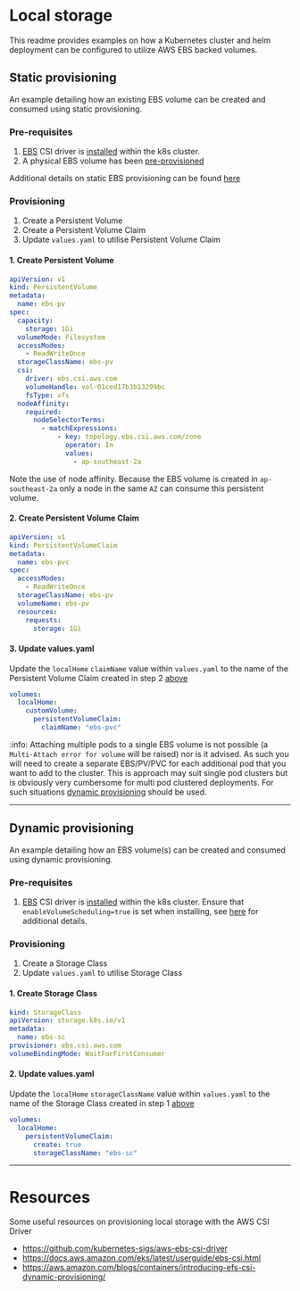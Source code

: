 # Local storage
This readme provides examples on how a Kubernetes cluster and helm deployment can be configured to utilize AWS EBS backed volumes.

## Static provisioning
An example detailing how an existing EBS volume can be created and consumed using static provisioning.

### Pre-requisites
1. [EBS](https://github.com/kubernetes-sigs/aws-ebs-csi-driver) CSI driver is [installed](https://docs.aws.amazon.com/eks/latest/userguide/ebs-csi.html) within the k8s cluster.
2. A physical EBS volume has been [pre-provisioned](https://docs.aws.amazon.com/cli/latest/reference/ec2/create-volume.html)

Additional details on static EBS provisioning can be found [here](https://github.com/kubernetes-sigs/aws-ebs-csi-driver/tree/master/examples/kubernetes/static-provisioning)

### Provisioning
1. Create a Persistent Volume
2. Create a Persistent Volume Claim
3. Update `values.yaml` to utilise Persistent Volume Claim

#### 1. Create Persistent Volume
```yaml
apiVersion: v1
kind: PersistentVolume
metadata:
  name: ebs-pv
spec:
  capacity:
    storage: 1Gi
  volumeMode: Filesystem
  accessModes:
    - ReadWriteOnce
  storageClassName: ebs-pv
  csi:
    driver: ebs.csi.aws.com
    volumeHandle: vol-01ced17b3b13299bc
    fsType: xfs
  nodeAffinity:
    required:
      nodeSelectorTerms:
        - matchExpressions:
            - key: topology.ebs.csi.aws.com/zone
              operator: In
              values:
                - ap-southeast-2a
```

Note the use of node affinity. Because the EBS volume is created in `ap-southeast-2a` only a node in the same `AZ` can consume this persistent volume.

#### 2. Create Persistent Volume Claim
```yaml
apiVersion: v1
kind: PersistentVolumeClaim
metadata:
  name: ebs-pvc
spec:
  accessModes:
    - ReadWriteOnce
  storageClassName: ebs-pv
  volumeName: ebs-pv
  resources:
    requests:
      storage: 1Gi
```

#### 3. Update values.yaml
Update the `localHome` `claimName` value within `values.yaml` to the name of the Persistent Volume Claim created in step 2 [above](2.-Create-Persistent-Volume-Claim)

```yaml
volumes:
  localHome:
    customVolume:
      persistentVolumeClaim:
        claimName: "ebs-pvc" 
```

:info:  Attaching multiple pods to a single EBS volume is not possible (a `Multi-Attach error for volume` will be raised) nor is it advised. As such you will need to create a separate EBS/PV/PVC for each additional pod that you want to add to the cluster. This is approach may suit single pod clusters but is obviously very cumbersome for multi pod clustered deployments. For such situations [dynamic provisioning](#Dynamic-provisioning) should be used.

---

## Dynamic provisioning
An example detailing how an EBS volume(s) can be created and consumed using dynamic provisioning.

### Pre-requisites
1. [EBS](https://github.com/kubernetes-sigs/aws-ebs-csi-driver) CSI driver is [installed](https://docs.aws.amazon.com/eks/latest/userguide/ebs-csi.html) within the k8s cluster. Ensure that `enableVolumeScheduling=true` is set when installing, see [here](https://github.com/kubernetes-sigs/aws-ebs-csi-driver/tree/master/examples/kubernetes/dynamic-provisioning) for additional details.

### Provisioning
1. Create a Storage Class
2. Update `values.yaml` to utilise Storage Class

#### 1. Create Storage Class
```yaml
kind: StorageClass
apiVersion: storage.k8s.io/v1
metadata:
  name: ebs-sc
provisioner: ebs.csi.aws.com
volumeBindingMode: WaitForFirstConsumer
```

#### 2. Update values.yaml
Update the `localHome` `storageClassName` value within `values.yaml` to the name of the Storage Class created in step 1 [above](1.-Create-Storage-Class)

```yaml
volumes:
  localHome:
    persistentVolumeClaim:
      create: true
      storageClassName: "ebs-sc"
```

---

# Resources
Some useful resources on provisioning local storage with the AWS CSI Driver

- https://github.com/kubernetes-sigs/aws-ebs-csi-driver
- https://docs.aws.amazon.com/eks/latest/userguide/ebs-csi.html
- https://aws.amazon.com/blogs/containers/introducing-efs-csi-dynamic-provisioning/

